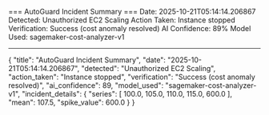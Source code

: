 === AutoGuard Incident Summary ===
Date: 2025-10-21T05:14:14.206867
Detected: Unauthorized EC2 Scaling
Action Taken: Instance stopped
Verification: Success (cost anomaly resolved)
AI Confidence: 89%
Model Used: sagemaker-cost-analyzer-v1

---
{
  "title": "AutoGuard Incident Summary",
  "date": "2025-10-21T05:14:14.206867",
  "detected": "Unauthorized EC2 Scaling",
  "action_taken": "Instance stopped",
  "verification": "Success (cost anomaly resolved)",
  "ai_confidence": 89,
  "model_used": "sagemaker-cost-analyzer-v1",
  "incident_details": {
    "series": [
      100.0,
      105.0,
      110.0,
      115.0,
      600.0
    ],
    "mean": 107.5,
    "spike_value": 600.0
  }
}